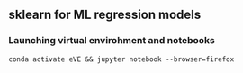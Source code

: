 
## sklearn for ML regression models
### Launching virtual envirohment and notebooks 
```
conda activate eVE && jupyter notebook --browser=firefox
```

